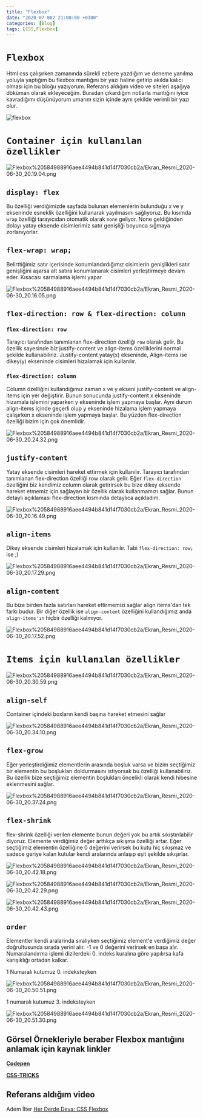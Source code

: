 ```yaml
---
title: "Flexbox"
date: "2020-07-002 21:00:00 +0300"
categories: [Blog]
tags: [CSS,Flexbox]
---
```


# `Flexbox`

Html css çalışırken zamanında sürekli ezbere yazdığım ve deneme yanılma yoluyla yaptığım bu  flexbox mantığını bir yazı haline getirip akılda kalıcı olması için bu bloğu yazıyorum. Referans aldığım video ve siteleri aşağıya döküman olarak ekleyeceğim. Buradan çıkardığım notlarla mantığını iyice kavradığımı düşünüyorum umarım sizin içinde aynı şekilde verimli bir yazı olur.

![flexbox](https://www.silocreativo.com/en/wp-content/uploads/2017/04/flexbox-cssgrid-practical-example.png)

# `Container için kullanılan özellikler`

![Flexbox%20584988916aee4494b841d14f7030cb2a/Ekran_Resmi_2020-06-30_20.19.04.png](Flexbox%20584988916aee4494b841d14f7030cb2a/Ekran_Resmi_2020-06-30_20.19.04.png)

## `display: flex`

Bu özelliği verdiğimizde sayfada bulunan elemenlerin bulunduğu x ve y ekseninde esneklik özelliğini kullanarak yayılmasını sağlıyoruz. Bu kısımda `wrap` özelliği tarayıcıdan otomatik olarak `none` geliyor. None geldiğinden dolayı yatay eksende cisimlerimiz satır genişliği boyunca sığmaya zorlanıyorlar.

## `flex-wrap: wrap;`

Belirttiğimiz satır içerisinde konumlandırdığımız cisimlerin genişlikleri satır genişliğini aşarsa alt satıra konumlanarak cisimleri yerleştirmeye devam eder. Kısacası sarmalama işlemi yapar. 

![Flexbox%20584988916aee4494b841d14f7030cb2a/Ekran_Resmi_2020-06-30_20.16.05.png](Flexbox%20584988916aee4494b841d14f7030cb2a/Ekran_Resmi_2020-06-30_20.16.05.png)

## `flex-direction: row & flex-direction: column`

### `flex-direction: row`

Tarayıcı tarafından tanımlanan flex-direction özelliği `row` olarak gelir. Bu özellik sayesinde biz justify-content ve align-items özelliklerini normal şekilde kullanabiliriz. Justify-content yatay(x) ekseninde, Align-items ise dikey(y) ekseninde cisimleri hizalamak için kullanılır.


### `flex-direction: column`

Column özelliğini kullandığımız zaman x ve y ekseni justify-content ve align-items için yer değiştirir. Bunun sonucunda justify-content x ekseninde hizamala işlemini yaparken y ekseninde işlem yapmaya başlar. Aynı durum align-items içinde geçerli olup y ekseninde hizalama işlem yapmaya çalışırken  x ekseninde işlem yapmaya başlar. Bu yüzden flex-direction özelliği bizim için çok önemlidir.

![Flexbox%20584988916aee4494b841d14f7030cb2a/Ekran_Resmi_2020-06-30_20.24.32.png](Flexbox%20584988916aee4494b841d14f7030cb2a/Ekran_Resmi_2020-06-30_20.24.32.png)

## `justify-content`

Yatay eksende cisimleri hareket ettirmek için kullanılır. Tarayıcı tarafından tanımlanan flex-direction özelliği row olarak gelir. Eğer `flex-direction` özelliğini biz kendimiz column olarak getirirsek bu bize dikey eksende hareket etmemiz için sağlayan bir özellik olarak kullanmamızı sağlar. Bunun detaylı açıklaması flex-direction kısmında detaylıca açıkladım.

![Flexbox%20584988916aee4494b841d14f7030cb2a/Ekran_Resmi_2020-06-30_20.16.49.png](Flexbox%20584988916aee4494b841d14f7030cb2a/Ekran_Resmi_2020-06-30_20.16.49.png)

## `align-items`

Dikey eksende cisimleri hizalamak için kullanılır. Tabi `flex-direction: row;` ise ;)

![Flexbox%20584988916aee4494b841d14f7030cb2a/Ekran_Resmi_2020-06-30_20.17.29.png](Flexbox%20584988916aee4494b841d14f7030cb2a/Ekran_Resmi_2020-06-30_20.17.29.png)

## `align-content`

Bu bize birden fazla satırları hareket ettirmemizi sağlar align items'dan tek farkı budur. Bir diğer özellik ise `align-content` özelliğini kullandığımız anda `align-items'ın` hiçbir özelliği kalmıyor.

![Flexbox%20584988916aee4494b841d14f7030cb2a/Ekran_Resmi_2020-06-30_20.17.52.png](Flexbox%20584988916aee4494b841d14f7030cb2a/Ekran_Resmi_2020-06-30_20.17.52.png)

# `Items için kullanılan özellikler`

![Flexbox%20584988916aee4494b841d14f7030cb2a/Ekran_Resmi_2020-06-30_20.30.59.png](Flexbox%20584988916aee4494b841d14f7030cb2a/Ekran_Resmi_2020-06-30_20.30.59.png)

## `align-self`

Container içindeki boxların kendi başına hareket etmesini sağlar

![Flexbox%20584988916aee4494b841d14f7030cb2a/Ekran_Resmi_2020-06-30_20.34.10.png](Flexbox%20584988916aee4494b841d14f7030cb2a/Ekran_Resmi_2020-06-30_20.34.10.png)

## `flex-grow`

Eğer yerleştirdiğimiz elementlerin arasında boşluk varsa ve bizim seçtiğimiz bir elementin bu boşlukları doldurmasını istiyorsak bu özelliği kullanabiliriz. Bu özellik bize seçtiğimiz elementin boşlukları öncelikli olarak kendi hibesine eklenmesini sağlar.

![Flexbox%20584988916aee4494b841d14f7030cb2a/Ekran_Resmi_2020-06-30_20.37.24.png](Flexbox%20584988916aee4494b841d14f7030cb2a/Ekran_Resmi_2020-06-30_20.37.24.png)

## `flex-shrink`

flex-shrink özelliği verilen elemente bunun değeri yok bu artık sıkıştırılabilir diyoruz. Elemente verdiğimiz değer arttıkça sıkışma özelliği artar. Eğer seçtiğimiz elementin özelliğine 0 değerini verirsek bu kutu hiç sıkışmaz ve sadece geriye kalan kutular kendi aralarında anlaşıp eşit şekilde sıkışırlar.

![Flexbox%20584988916aee4494b841d14f7030cb2a/Ekran_Resmi_2020-06-30_20.42.18.png](Flexbox%20584988916aee4494b841d14f7030cb2a/Ekran_Resmi_2020-06-30_20.42.18.png)

![Flexbox%20584988916aee4494b841d14f7030cb2a/Ekran_Resmi_2020-06-30_20.42.29.png](Flexbox%20584988916aee4494b841d14f7030cb2a/Ekran_Resmi_2020-06-30_20.42.29.png)

![Flexbox%20584988916aee4494b841d14f7030cb2a/Ekran_Resmi_2020-06-30_20.42.43.png](Flexbox%20584988916aee4494b841d14f7030cb2a/Ekran_Resmi_2020-06-30_20.42.43.png)

## `order`

Elementler kendi aralarinda sıralıyken seçtiğimiz element'e verdiğimiz değer doğrultusunda sırada yerini alır. -1 ve 0 değerini verirsek en başa alır. Numaralandırma işlemi dizilerdeki 0. indeks kuralına göre yapılırsa kafa karışıklığı ortadan kalkar. 

1 Numaralı kutumuz 0. indeksteyken

![Flexbox%20584988916aee4494b841d14f7030cb2a/Ekran_Resmi_2020-06-30_20.50.51.png](Flexbox%20584988916aee4494b841d14f7030cb2a/Ekran_Resmi_2020-06-30_20.50.51.png)

1 numaralı kutumuz 3. indeksteyken

![Flexbox%20584988916aee4494b841d14f7030cb2a/Ekran_Resmi_2020-06-30_20.51.30.png](Flexbox%20584988916aee4494b841d14f7030cb2a/Ekran_Resmi_2020-06-30_20.51.30.png)

## Görsel Örnekleriyle beraber Flexbox mantığını anlamak için kaynak linkler

[**Codepen**](https://codepen.io/enxaneta/full/adLPwv)

[**CSS-TRICKS**](https://css-tricks.com/snippets/css/a-guide-to-flexbox/)

## Referans aldığım video

Adem İlter [Her Derde Deva: CSS Flexbox](https://www.youtube.com/watch?v=_s15i3MoAyE)